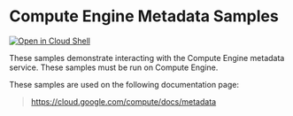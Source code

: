 # Compute Engine Metadata Samples

[![Open in Cloud Shell][shell_img]][shell_link]

[shell_img]: http://gstatic.com/cloudssh/images/open-btn.png
[shell_link]: https://console.cloud.google.com/cloudshell/open?git_repo=https://github.com/GoogleCloudPlatform/python-docs-samples&page=editor&open_in_editor=compute/metadata/README.md

These samples demonstrate interacting with the Compute Engine metadata service. These samples must be run on Compute Engine.

<!-- auto-doc-link -->
These samples are used on the following documentation page:

> https://cloud.google.com/compute/docs/metadata

<!-- end-auto-doc-link -->
